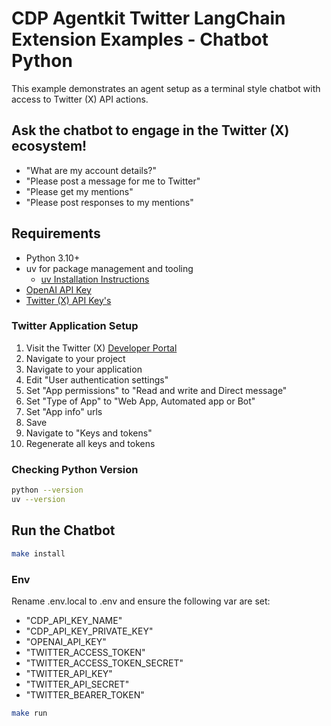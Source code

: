 # CDP Agentkit Twitter LangChain Extension Examples - Chatbot Python

This example demonstrates an agent setup as a terminal style chatbot with access to Twitter (X) API actions.

## Ask the chatbot to engage in the Twitter (X) ecosystem!

- "What are my account details?"
- "Please post a message for me to Twitter"
- "Please get my mentions"
- "Please post responses to my mentions"

## Requirements

- Python 3.10+
- uv for package management and tooling
  - [uv Installation Instructions](https://github.com/astral-sh/uv?tab=readme-ov-file#installation)
- [OpenAI API Key](https://platform.openai.com/docs/quickstart#create-and-export-an-api-key)
- [Twitter (X) API Key's](https://developer.x.com/en/portal/dashboard)

### Twitter Application Setup

1. Visit the Twitter (X) [Developer Portal](https://developer.x.com/en/portal/dashboard)
2. Navigate to your project
3. Navigate to your application
4. Edit "User authentication settings"
5. Set "App permissions" to "Read and write and Direct message"
6. Set "Type of App" to "Web App, Automated app or Bot"
7. Set "App info" urls
8. Save
9. Navigate to "Keys and tokens"
10. Regenerate all keys and tokens

### Checking Python Version

```bash
python --version
uv --version
```

## Run the Chatbot

```bash
make install
```

### Env

Rename .env.local to .env and ensure the following var are set:

- "CDP_API_KEY_NAME"
- "CDP_API_KEY_PRIVATE_KEY"
- "OPENAI_API_KEY"
- "TWITTER_ACCESS_TOKEN"
- "TWITTER_ACCESS_TOKEN_SECRET"
- "TWITTER_API_KEY"
- "TWITTER_API_SECRET"
- "TWITTER_BEARER_TOKEN"

```bash
make run
```
